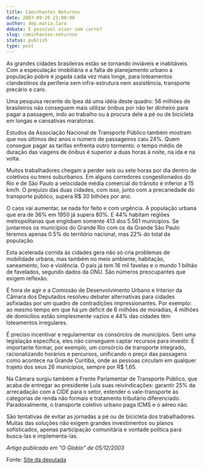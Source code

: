 ```yaml
---
title: Caminhantes Noturnos
date: 2007-09-20 21:00:00
author: dep.maria.lara
debate: É possível viver sem carro?
slug: caminhantes-noturnos
status: publish 
type: post
---
```


  
As grandes cidades brasileiras estão se tornando inviáveis e inabitáveis. Com a especulação imobiliária e a falta de planejamento urbano a população pobre é jogada cada vez mais longe, para loteamentos clandestinos da periferia sem infra-estrutura nem assistência, transporte precário e caro.  
  
Uma pesquisa recente do Ipea dá uma idéia deste quadro: 56 milhões de brasileiros não conseguem mais utilizar ônibus por não ter dinheiro para pagar a passagem, indo ao trabalho ou à procura dele a pé ou de bicicleta em longas e cansativas maratonas.  
  
Estudos da Associação Nacional de Transporte Público também­ mostram que nos últimos dez anos o número de passageiros caiu 24%. Quem consegue pagar as tarifas enfrenta outro tormento: o tempo médio de duração das viagens de ônibus é superior a duas horas à noite, na ida e na volta.   
  
Muitos trabalhadores chegam a perder seis ou sete horas por dia dentro de coletivos ou trens suburbanos. Em alguns corredores congestionados do Rio e de São Paulo a velocidade média comercial do trânsito é inferior a 15 km/h. O prejuízo das duas cidades, com isso, junto com a precariedade do transporte público, supera R$ 30 bilhões por ano.  
  
O caos vai aumentar, se nada for feito e com urgência. A população urbana que era de 36% em 1950 já supera 80%. E 44% habitam regiões metropolitanas que englobam somente 413 dos 5.561 municípios. Se juntarmos os municípios do Grande Rio com os da Grande São Paulo teremos apenas 0.5% do território nacional, mas 22% do total da população.  
  
Esta acelerada corrida às cidades gera não só cria problemas de mobilidade urbana, mas também no meio ambiente, habitação, saneamento, lixo e violência. O país já tem 16 mil favelas e o mundo 1 bilhão de favelados, segundo dados da ONU. São números preocupantes que exigem reflexão.  
  
É hora de agir e a Comissão de Desenvolvimento Urbano e Interior da Câmara dos Deputados resolveu debater alternativas para cidades asfixiadas por um quadro de contradições impressionantes. Por exemplo: ao mesmo tempo em que há µm déficit de 6 milhões de moradias, 4 milhões de domicílios estão simplesmente vazios e 44% das cidades têm loteamentos irregulares.  
  
É preciso incentivar e regulamentar os consórcios de municípios. Sem uma legislação específica, eles não conseguem captar recursos para investir. É importante formar, por exemplo, um consórcio de transporte integrado, racionalizando horários e percursos, unificando o preço das passagens como acontece na Grande Curitiba, onde as pessoas circulam em qualquer trajeto dos seus 26 municípios, sempre por R$ 1,65.  
  
Na Câmara surgiu também­ a Frente Parlamentar de Transporte Público, que acaba de entregar ao presidente Lula suas reivindicações: garantir 25% da arrecadação com a CIDE para o setor, estender o vale-transporte às categorias de renda não formais e tratamento tributário diferenciado. Paradoxalmente, o transporte coletivo urbano paga ICMS e o aéreo não.  
  
São tentativas de evitar as jornadas a pé ou de bicicleta dos trabalhadores. Muitas das soluções não exigem grandes investimentos ou planos sofisticados, apenas participação comunitária e vontade política para busca-las e implementa-las.  
  
*Artigo publicado em "O Globlo" de 05/12/2003*   
  
Fonte: [Site da deputada](http://www.mariadocarmolara.com.br/)
